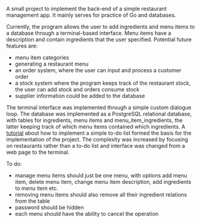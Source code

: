 A small project to implement the back-end of a simple restaurant management app. 
It mainly serves for practice of Go and databases.

Currently, the program allows the user to add ingredients and menu items to a database through a terminal-based interface. Menu items have a description and contain ingredients that the user specified. Potential future features are:
- menu item categories
- generating a restaurant menu
- an order system, where the user can input and process a customer order
- a stock system where the program keeps track of the restaurant stock, the user can add stock and orders consume stock
- supplier information could be added to the database

The terminal interface was implemented through a simple custom dialogue loop. The database was implemented as a PostgreSQL relational database, with tables for ingredients, menu items and menu_item_ingredients, the latter keeping track of which menu items contained which ingredients. A [tutorial](https://blog.logrocket.com/building-simple-app-go-postgresql/) about how to implement a simple to-do list formed the basis for the implementation of the project. The complexity was increased by focusing on restaurants rather than a to-do list and interface was changed from a web page to the terminal.

To do:
- manage menu items should just be one menu, with options add menu item, delete menu item, change menu item description, add ingredients to menu item etc.
- removing menu items should also remove all their ingredient relations from the table
- password should be hidden
- each menu should have the ability to cancel the operation
